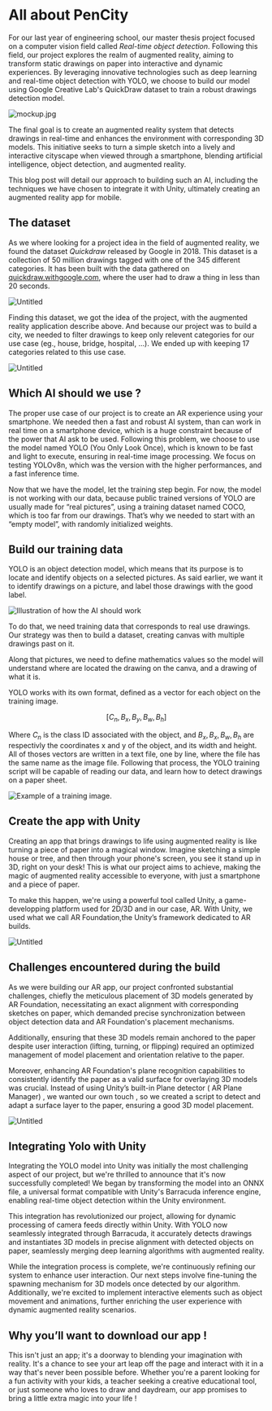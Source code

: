 # All about PenCity

For our last year of engineering school, our master thesis project focused on a computer vision field called _Real-time object detection_. Following this field, our project explores the realm of augmented reality, aiming to transform static drawings on paper into interactive and dynamic experiences. By leveraging innovative technologies such as deep learning and real-time object detection with YOLO, we choose to build our model using Google Creative Lab's QuickDraw dataset to train a robust drawings detection model.

![mockup.jpg](all_about_pencity/mockup.jpg)

The final goal is to create an augmented reality system that detects drawings in real-time and enhances the environment with corresponding 3D models. This initiative seeks to turn a simple sketch into a lively and interactive cityscape when viewed through a smartphone, blending artificial intelligence, object detection, and augmented reality.

This blog post will detail our approach to building such an AI, including the techniques we have chosen to integrate it with Unity, ultimately creating an augmented reality app for mobile.

## The dataset

As we where looking for a project idea in the field of augmented reality, we found the dataset _Quickdraw_ released by Google in 2018. This dataset is a collection of 50 million drawings tagged with one of the 345 different categories. It has been built with the data gathered on [quickdraw.withgoogle.com](https://quickdraw.withgoogle.com/), where the user had to draw a thing in less than 20 seconds.

![Untitled](all_about_pencity/Untitled.png)

Finding this dataset, we got the idea of the project, with the augmented reality application describe above. And because our project was to build a city, we needed to filter drawings to keep only relevent categories for our use case (eg., house, bridge, hospital, …). We ended up with keeping 17 categories related to this use case.

![Untitled](all_about_pencity/Untitled%201.png)

## Which AI should we use ?

The proper use case of our project is to create an AR experience using your smartphone. We needed then a fast and robust AI system, than can work in real time on a smartphone device, which is a huge constraint because of the power that AI ask to be used.
Following this problem, we choose to use the model named YOLO (You Only Look Once), which is known to be fast and light to execute, ensuring in real-time image processing. We focus on testing YOLOv8n, which was the version with the higher performances, and a fast inference time.

Now that we have the model, let the training step begin. For now, the model is not working with our data, because public trained versions of YOLO are usually made for “real pictures”, using a training dataset named COCO, which is too far from our drawings. That’s why we needed to start with an “empty model”, with randomly initialized weights.

## Build our training data

YOLO is an object detection model, which means that its purpose is to locate and identify objects on a selected pictures. As said earlier, we want it to identify drawings on a picture, and label those drawings with the good label.

![Illustration of how the AI should work](all_about_pencity/Untitled%202.png)

To do that, we need training data that corresponds to real use drawings. Our strategy was then to build a dataset, creating canvas with multiple drawings past on it.

Along that pictures, we need to define mathematics values so the model will understand where are located the drawing on the canva, and a drawing of what it is.

YOLO works with its own format, defined as a vector for each object on the training image.

$$
[C_n, B_x, B_y, B_w, B_h]
$$

Where $C_n$ is the class ID associated with the object, and $B_x, B_x, B_w, B_h$ are respectivly the coordinates x and y of the object, and its width and height. All of thoses vectors are written in a text file, one by line, where the file has the same name as the image file. Following that process, the YOLO training script will be capable of reading our data, and learn how to detect drawings on a paper sheet.

![Example of a training image.](all_about_pencity/Untitled%203.png)

## Create the app with Unity

Creating an app that brings drawings to life using augmented reality is like turning a piece of paper into a magical window. Imagine sketching a simple house or tree, and then through your phone's screen, you see it stand up in 3D, right on your desk! This is what our project aims to achieve, making the magic of augmented reality accessible to everyone, with just a smartphone and a piece of paper.

To make this happen, we're using a powerful tool called Unity, a game-developping platform used for 2D/3D and in our case, AR. With Unity, we used what we call AR Foundation,the Unity’s framework dedicated to AR builds.

![Untitled](all_about_pencity/Untitled%204.png)

## Challenges encountered during the build

As we were building our AR app, our project confronted substantial challenges, chiefly the meticulous placement of 3D models generated by AR Foundation, necessitating an exact alignment with corresponding sketches on paper, which demanded precise synchronization between object detection data and AR Foundation's placement mechanisms.

Additionally, ensuring that these 3D models remain anchored to the paper despite user interaction (lifting, turning, or flipping) required an optimized management of model placement and orientation relative to the paper.

Moreover, enhancing AR Foundation's plane recognition capabilities to consistently identify the paper as a valid surface for overlaying 3D models was crucial. Instead of using Unity’s built-in Plane detector ( AR Plane Manager) , we wanted our own touch , so we created a script to detect and adapt a surface layer to the paper, ensuring a good 3D model placement.

![Untitled](all_about_pencity/Untitled%205.png)

## Integrating Yolo with Unity

Integrating the YOLO model into Unity was initially the most challenging aspect of our project, but we're thrilled to announce that it's now successfully completed! We began by transforming the model into an ONNX file, a universal format compatible with Unity's Barracuda inference engine, enabling real-time object detection within the Unity environment.

This integration has revolutionized our project, allowing for dynamic processing of camera feeds directly within Unity. With YOLO now seamlessly integrated through Barracuda, it accurately detects drawings and instantiates 3D models in precise alignment with detected objects on paper, seamlessly merging deep learning algorithms with augmented reality.

While the integration process is complete, we're continuously refining our system to enhance user interaction. Our next steps involve fine-tuning the spawning mechanism for 3D models once detected by our algorithm. Additionally, we're excited to implement interactive elements such as object movement and animations, further enriching the user experience with dynamic augmented reality scenarios.

## Why you’ll want to download our app !

This isn't just an app; it's a doorway to blending your imagination with reality. It's a chance to see your art leap off the page and interact with it in a way that's never been possible before. Whether you're a parent looking for a fun activity with your kids, a teacher seeking a creative educational tool, or just someone who loves to draw and daydream, our app promises to bring a little extra magic into your life !
